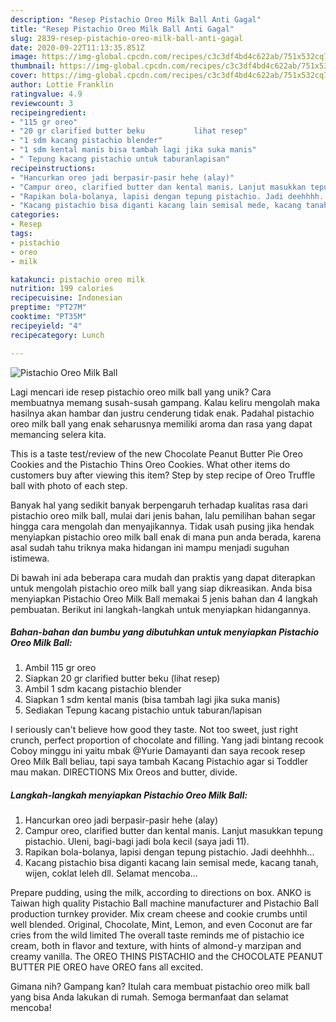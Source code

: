 ```yaml
---
description: "Resep Pistachio Oreo Milk Ball Anti Gagal"
title: "Resep Pistachio Oreo Milk Ball Anti Gagal"
slug: 2839-resep-pistachio-oreo-milk-ball-anti-gagal
date: 2020-09-22T11:13:35.851Z
image: https://img-global.cpcdn.com/recipes/c3c3df4bd4c622ab/751x532cq70/pistachio-oreo-milk-ball-foto-resep-utama.jpg
thumbnail: https://img-global.cpcdn.com/recipes/c3c3df4bd4c622ab/751x532cq70/pistachio-oreo-milk-ball-foto-resep-utama.jpg
cover: https://img-global.cpcdn.com/recipes/c3c3df4bd4c622ab/751x532cq70/pistachio-oreo-milk-ball-foto-resep-utama.jpg
author: Lottie Franklin
ratingvalue: 4.9
reviewcount: 3
recipeingredient:
- "115 gr oreo"
- "20 gr clarified butter beku           lihat resep"
- "1 sdm kacang pistachio blender"
- "1 sdm kental manis bisa tambah lagi jika suka manis"
- " Tepung kacang pistachio untuk taburanlapisan"
recipeinstructions:
- "Hancurkan oreo jadi berpasir-pasir hehe (alay)"
- "Campur oreo, clarified butter dan kental manis. Lanjut masukkan tepung pistachio. Uleni, bagi-bagi jadi bola kecil (saya jadi 11)."
- "Rapikan bola-bolanya, lapisi dengan tepung pistachio. Jadi deehhhh..."
- "Kacang pistachio bisa diganti kacang lain semisal mede, kacang tanah, wijen, coklat leleh dll. Selamat mencoba..."
categories:
- Resep
tags:
- pistachio
- oreo
- milk

katakunci: pistachio oreo milk 
nutrition: 199 calories
recipecuisine: Indonesian
preptime: "PT27M"
cooktime: "PT35M"
recipeyield: "4"
recipecategory: Lunch

---
```



![Pistachio Oreo Milk Ball](https://img-global.cpcdn.com/recipes/c3c3df4bd4c622ab/751x532cq70/pistachio-oreo-milk-ball-foto-resep-utama.jpg)

Lagi mencari ide resep pistachio oreo milk ball yang unik? Cara membuatnya memang susah-susah gampang. Kalau keliru mengolah maka hasilnya akan hambar dan justru cenderung tidak enak. Padahal pistachio oreo milk ball yang enak seharusnya memiliki aroma dan rasa yang dapat memancing selera kita.

This is a taste test/review of the new Chocolate Peanut Butter Pie Oreo Cookies and the Pistachio Thins Oreo Cookies. What other items do customers buy after viewing this item? Step by step recipe of Oreo Truffle ball with photo of each step.

Banyak hal yang sedikit banyak berpengaruh terhadap kualitas rasa dari pistachio oreo milk ball, mulai dari jenis bahan, lalu pemilihan bahan segar hingga cara mengolah dan menyajikannya. Tidak usah pusing jika hendak menyiapkan pistachio oreo milk ball enak di mana pun anda berada, karena asal sudah tahu triknya maka hidangan ini mampu menjadi suguhan istimewa.


Di bawah ini ada beberapa cara mudah dan praktis yang dapat diterapkan untuk mengolah pistachio oreo milk ball yang siap dikreasikan. Anda bisa menyiapkan Pistachio Oreo Milk Ball memakai 5 jenis bahan dan 4 langkah pembuatan. Berikut ini langkah-langkah untuk menyiapkan hidangannya.

<!--inarticleads1-->

##### Bahan-bahan dan bumbu yang dibutuhkan untuk menyiapkan Pistachio Oreo Milk Ball:

1. Ambil 115 gr oreo
1. Siapkan 20 gr clarified butter beku           (lihat resep)
1. Ambil 1 sdm kacang pistachio blender
1. Siapkan 1 sdm kental manis (bisa tambah lagi jika suka manis)
1. Sediakan  Tepung kacang pistachio untuk taburan/lapisan


I seriously can&#39;t believe how good they taste. Not too sweet, just right crunch, perfect proportion of chocolate and filling. Yang jadi bintang recook Coboy minggu ini yaitu mbak @Yurie Damayanti dan saya recook resep Oreo Milk Ball beliau, tapi saya tambah Kacang Pistachio agar si Toddler mau makan. DIRECTIONS Mix Oreos and butter, divide. 

<!--inarticleads2-->

##### Langkah-langkah menyiapkan Pistachio Oreo Milk Ball:

1. Hancurkan oreo jadi berpasir-pasir hehe (alay)
1. Campur oreo, clarified butter dan kental manis. Lanjut masukkan tepung pistachio. Uleni, bagi-bagi jadi bola kecil (saya jadi 11).
1. Rapikan bola-bolanya, lapisi dengan tepung pistachio. Jadi deehhhh...
1. Kacang pistachio bisa diganti kacang lain semisal mede, kacang tanah, wijen, coklat leleh dll. Selamat mencoba...


Prepare pudding, using the milk, according to directions on box. ANKO is Taiwan high quality Pistachio Ball machine manufacturer and Pistachio Ball production turnkey provider. Mix cream cheese and cookie crumbs until well blended. Original, Chocolate, Mint, Lemon, and even Coconut are far cries from the wild limited The overall taste reminds me of pistachio ice cream, both in flavor and texture, with hints of almond-y marzipan and creamy vanilla. The OREO THINS PISTACHIO and the CHOCOLATE PEANUT BUTTER PIE OREO have OREO fans all excited. 

Gimana nih? Gampang kan? Itulah cara membuat pistachio oreo milk ball yang bisa Anda lakukan di rumah. Semoga bermanfaat dan selamat mencoba!
